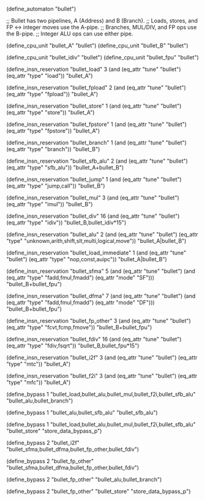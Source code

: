 (define_automaton "bullet")

;; Bullet has two pipelines, A (Address) and B (Branch).
;; Loads, stores, and FP <-> integer moves use the A-pipe.
;; Branches, MUL/DIV, and FP ops use the B-pipe.
;; Integer ALU ops can use either pipe.

(define_cpu_unit "bullet_A" "bullet")
(define_cpu_unit "bullet_B" "bullet")

(define_cpu_unit "bullet_idiv" "bullet")
(define_cpu_unit "bullet_fpu" "bullet")

(define_insn_reservation "bullet_load" 3
  (and (eq_attr "tune" "bullet")
       (eq_attr "type" "load"))
  "bullet_A")

(define_insn_reservation "bullet_fpload" 2
  (and (eq_attr "tune" "bullet")
       (eq_attr "type" "fpload"))
  "bullet_A")

(define_insn_reservation "bullet_store" 1
  (and (eq_attr "tune" "bullet")
       (eq_attr "type" "store"))
  "bullet_A")

(define_insn_reservation "bullet_fpstore" 1
  (and (eq_attr "tune" "bullet")
       (eq_attr "type" "fpstore"))
  "bullet_A")

(define_insn_reservation "bullet_branch" 1
  (and (eq_attr "tune" "bullet")
       (eq_attr "type" "branch"))
  "bullet_B")

(define_insn_reservation "bullet_sfb_alu" 2
  (and (eq_attr "tune" "bullet")
       (eq_attr "type" "sfb_alu"))
  "bullet_A+bullet_B")

(define_insn_reservation "bullet_jump" 1
  (and (eq_attr "tune" "bullet")
       (eq_attr "type" "jump,call"))
  "bullet_B")

(define_insn_reservation "bullet_mul" 3
  (and (eq_attr "tune" "bullet")
       (eq_attr "type" "imul"))
  "bullet_B")

(define_insn_reservation "bullet_div" 16
  (and (eq_attr "tune" "bullet")
       (eq_attr "type" "idiv"))
  "bullet_B,bullet_idiv*15")

(define_insn_reservation "bullet_alu" 2
  (and (eq_attr "tune" "bullet")
       (eq_attr "type" "unknown,arith,shift,slt,multi,logical,move"))
  "bullet_A|bullet_B")

(define_insn_reservation "bullet_load_immediate" 1
  (and (eq_attr "tune" "bullet")
       (eq_attr "type" "nop,const,auipc"))
  "bullet_A|bullet_B")

(define_insn_reservation "bullet_sfma" 5
  (and (eq_attr "tune" "bullet")
       (and (eq_attr "type" "fadd,fmul,fmadd")
	    (eq_attr "mode" "SF")))
  "bullet_B+bullet_fpu")

(define_insn_reservation "bullet_dfma" 7
  (and (eq_attr "tune" "bullet")
       (and (eq_attr "type" "fadd,fmul,fmadd")
	    (eq_attr "mode" "DF")))
  "bullet_B+bullet_fpu")

(define_insn_reservation "bullet_fp_other" 3
  (and (eq_attr "tune" "bullet")
       (eq_attr "type" "fcvt,fcmp,fmove"))
  "bullet_B+bullet_fpu")

(define_insn_reservation "bullet_fdiv" 16
  (and (eq_attr "tune" "bullet")
       (eq_attr "type" "fdiv,fsqrt"))
  "bullet_B,bullet_fpu*15")

(define_insn_reservation "bullet_i2f" 3
  (and (eq_attr "tune" "bullet")
       (eq_attr "type" "mtc"))
  "bullet_A")

(define_insn_reservation "bullet_f2i" 3
  (and (eq_attr "tune" "bullet")
       (eq_attr "type" "mfc"))
  "bullet_A")

(define_bypass 1 "bullet_load,bullet_alu,bullet_mul,bullet_f2i,bullet_sfb_alu"
  "bullet_alu,bullet_branch")

(define_bypass 1 "bullet_alu,bullet_sfb_alu"
  "bullet_sfb_alu")

(define_bypass 1 "bullet_load,bullet_alu,bullet_mul,bullet_f2i,bullet_sfb_alu"
  "bullet_store" "store_data_bypass_p")

(define_bypass 2 "bullet_i2f"
  "bullet_sfma,bullet_dfma,bullet_fp_other,bullet_fdiv")

(define_bypass 2 "bullet_fp_other"
  "bullet_sfma,bullet_dfma,bullet_fp_other,bullet_fdiv")

(define_bypass 2 "bullet_fp_other"
  "bullet_alu,bullet_branch")

(define_bypass 2 "bullet_fp_other"
  "bullet_store" "store_data_bypass_p")
